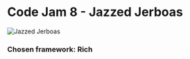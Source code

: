 # Code Jam 8 - Jazzed Jerboas

![Jazzed Jerboas](https://github.com/tomheaton/pcj8-jazzed-jerboas/blob/main/images/jazzed_jerboas_logo.png?raw=true)

### Chosen framework: Rich
